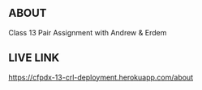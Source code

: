 ## ABOUT
Class 13 Pair Assignment with Andrew & Erdem

## LIVE LINK
https://cfpdx-13-crl-deployment.herokuapp.com/about
